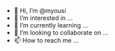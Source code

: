 - 👋 Hi, I’m @myousi
- 👀 I’m interested in ...
- 🌱 I’m currently learning ...
- 💞️ I’m looking to collaborate on ...
- 📫 How to reach me ...

<!---
myousi/myousi is a ✨ special ✨ repository because its `README.md` (this file) appears on your GitHub profile.
You can click the Preview link to take a look at your changes.
--->
